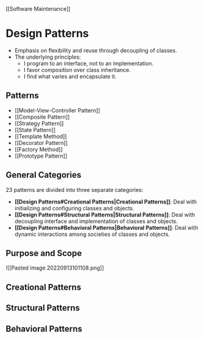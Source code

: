 [[Software Maintenance]]

# Design Patterns
- Emphasis on flexibility and reuse through decoupling of classes.
- The underlying principles:
	- I program to an interface, not to an implementation.
	- I favor composition over class inheritance.
	- I find what varies and encapsulate it.

## Patterns
- [[Model-View-Controller Pattern]]
- [[Composite Pattern]]
- [[Strategy Pattern]]
- [[State Pattern]]
- [[Template Method]]
- [[Decorator Pattern]]
- [[Factory Method]]
- [[Prototype Pattern]]

## General Categories
23 patterns are divided into three separate categories:
- **[[Design Patterns#Creational Patterns|Creational Patterns]]**: Deal with initializing and configuring classes and objects.
- **[[Design Patterns#Structural Patterns|Structural Patterns]]**: Deal with decoupling interface and implementation of classes and objects.
- **[[Design Patterns#Behavioral Patterns|Behavioral Patterns]]**: Deal with dynamic interactions among societies of classes and objects.

## Purpose and Scope
![[Pasted image 20220913101108.png]]

## Creational Patterns


## Structural Patterns


## Behavioral Patterns

